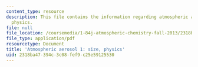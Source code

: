 ```yaml
---
content_type: resource
description: This file contains the information regarding atmospheric aerosol 1-size,
  physics.
file: null
file_location: /coursemedia/1-84j-atmospheric-chemistry-fall-2013/2318ba47394c3c08fef9c25e59125530_MIT1_84JF13_Lec17_arosls.pdf
file_type: application/pdf
resourcetype: Document
title: 'Atmospheric aerosol 1: size, physics'
uid: 2318ba47-394c-3c08-fef9-c25e59125530
---
```

